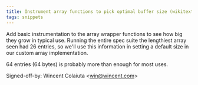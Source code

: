 ```yaml
---
title: Instrument array functions to pick optimal buffer size (wikitext, 2199333)
tags: snippets
---
```


Add basic instrumentation to the array wrapper functions to see how big they grow in typical use. Running the entire spec suite the lengthiest array seen had 26 entries, so we'll use this information in setting a default size in our custom array implementation.

64 entries (64 bytes) is probably more than enough for most uses.

Signed-off-by: Wincent Colaiuta &lt;win@wincent.com&gt;
